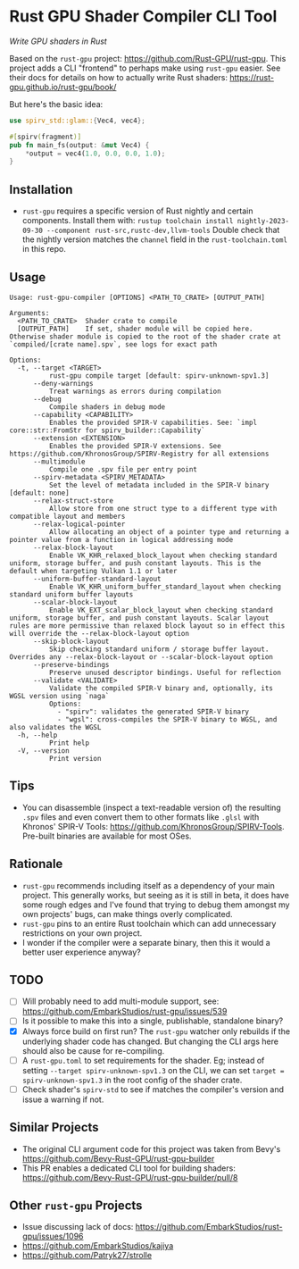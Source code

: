 # Rust GPU Shader Compiler CLI Tool

_Write GPU shaders in Rust_

Based on the `rust-gpu` project: https://github.com/Rust-GPU/rust-gpu. This project adds a CLI "frontend" to perhaps make using `rust-gpu` easier. See their docs for details on how to actually write Rust shaders: https://rust-gpu.github.io/rust-gpu/book/

But here's the basic idea:

```rust
use spirv_std::glam::{Vec4, vec4};

#[spirv(fragment)]
pub fn main_fs(output: &mut Vec4) {
    *output = vec4(1.0, 0.0, 0.0, 1.0);
}
```

## Installation

- `rust-gpu` requires a specific version of Rust nightly and certain components. Install them with:
  `rustup toolchain install nightly-2023-09-30 --component rust-src,rustc-dev,llvm-tools`
  Double check that the nightly version matches the `channel` field in the `rust-toolchain.toml` in this repo.

## Usage

```
Usage: rust-gpu-compiler [OPTIONS] <PATH_TO_CRATE> [OUTPUT_PATH]

Arguments:
  <PATH_TO_CRATE>  Shader crate to compile
  [OUTPUT_PATH]    If set, shader module will be copied here. Otherwise shader module is copied to the root of the shader crate at `compiled/[crate name].spv`, see logs for exact path

Options:
  -t, --target <TARGET>
          rust-gpu compile target [default: spirv-unknown-spv1.3]
      --deny-warnings
          Treat warnings as errors during compilation
      --debug
          Compile shaders in debug mode
      --capability <CAPABILITY>
          Enables the provided SPIR-V capabilities. See: `impl core::str::FromStr for spirv_builder::Capability`
      --extension <EXTENSION>
          Enables the provided SPIR-V extensions. See https://github.com/KhronosGroup/SPIRV-Registry for all extensions
      --multimodule
          Compile one .spv file per entry point
      --spirv-metadata <SPIRV_METADATA>
          Set the level of metadata included in the SPIR-V binary [default: none]
      --relax-struct-store
          Allow store from one struct type to a different type with compatible layout and members
      --relax-logical-pointer
          Allow allocating an object of a pointer type and returning a pointer value from a function in logical addressing mode
      --relax-block-layout
          Enable VK_KHR_relaxed_block_layout when checking standard uniform, storage buffer, and push constant layouts. This is the default when targeting Vulkan 1.1 or later
      --uniform-buffer-standard-layout
          Enable VK_KHR_uniform_buffer_standard_layout when checking standard uniform buffer layouts
      --scalar-block-layout
          Enable VK_EXT_scalar_block_layout when checking standard uniform, storage buffer, and push constant layouts. Scalar layout rules are more permissive than relaxed block layout so in effect this will override the --relax-block-layout option
      --skip-block-layout
          Skip checking standard uniform / storage buffer layout. Overrides any --relax-block-layout or --scalar-block-layout option
      --preserve-bindings
          Preserve unused descriptor bindings. Useful for reflection
      --validate <VALIDATE>
          Validate the compiled SPIR-V binary and, optionally, its WGSL version using `naga`
          Options:
            - "spirv": validates the generated SPIR-V binary
            - "wgsl": cross-compiles the SPIR-V binary to WGSL, and also validates the WGSL
  -h, --help
          Print help
  -V, --version
          Print version
```

## Tips

- You can disassemble (inspect a text-readable version of) the resulting `.spv` files and even convert them to other formats like `.glsl` with Khronos' SPIR-V Tools: https://github.com/KhronosGroup/SPIRV-Tools. Pre-built binaries are available for most OSes.

## Rationale

- `rust-gpu` recommends including itself as a dependency of your main project. This generally works, but seeing as it is still in beta, it does have some rough edges and I've found that trying to debug them amongst my own projects' bugs, can make things overly complicated.
- `rust-gpu` pins to an entire Rust toolchain which can add unnecessary restrictions on your own project.
- I wonder if the compiler were a separate binary, then this it would a better user experience anyway?

## TODO

- [ ] Will probably need to add multi-module support, see: https://github.com/EmbarkStudios/rust-gpu/issues/539
- [ ] Is it possible to make this into a single, publishable, standalone binary?
- [x] Always force build on first run? The `rust-gpu` watcher only rebuilds if the underlying shader code has changed. But changing the CLI args here should also be cause for re-compiling.
- [ ] A `rust-gpu.toml` to set requirements for the shader. Eg; instead of setting `--target spirv-unknown-spv1.3` on the CLI, we can set `target = spirv-unknown-spv1.3` in the root config of the shader crate.
- [ ] Check shader's `spirv-std` to see if matches the compiler's version and issue a warning if not.

## Similar Projects

- The original CLI argument code for this project was taken from Bevy's https://github.com/Bevy-Rust-GPU/rust-gpu-builder
- This PR enables a dedicated CLI tool for building shaders:
  https://github.com/Bevy-Rust-GPU/rust-gpu-builder/pull/8

## Other `rust-gpu` Projects

- Issue discussing lack of docs: https://github.com/EmbarkStudios/rust-gpu/issues/1096
- https://github.com/EmbarkStudios/kajiya
- https://github.com/Patryk27/strolle
